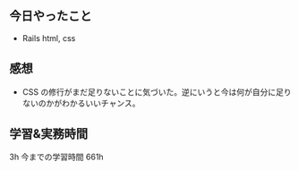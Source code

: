 ## 今日やったこと

- Rails html, css

## 感想

- CSS の修行がまだ足りないことに気づいた。逆にいうと今は何が自分に足りないのかがわかるいいチャンス。

## 学習&実務時間

3h
今までの学習時間 661h
